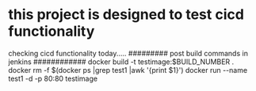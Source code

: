 # this project is designed to test cicd functionality #
checking cicd functionality today.....
######### post build commands in jenkins ############
docker build -t testimage:$BUILD_NUMBER .
docker rm -f $(docker ps |grep test1 |awk '{print $1}')
docker run --name test1 -d -p 80:80 testimage
